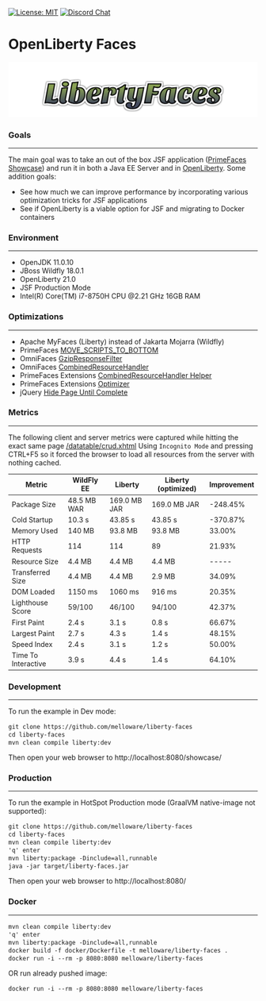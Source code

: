 [![License: MIT](https://img.shields.io/badge/License-MIT-yellow.svg)](https://opensource.org/licenses/MIT)
[![Discord Chat](https://img.shields.io/discord/591914197219016707.svg?color=7289da&label=chat&logo=discord&style=flat-square)](https://discord.gg/gzKFYnpmCY)

OpenLiberty Faces
==========================
[![LibertyFaces Logo](https://github.com/melloware/liberty-faces/blob/main/src/site/LibertyFaces.svg)](https://github.com/melloware/liberty-faces)


### Goals
***
The main goal was to take an out of the box JSF application ([PrimeFaces Showcase](https://github.com/primefaces/primefaces-showcase)) 
and run it in both a Java EE Server and in [OpenLiberty](https://openliberty.io/). 
Some addition goals:
- See how much we can improve performance by incorporating various optimization tricks for JSF applications
- See if OpenLiberty is a viable option for JSF and migrating to Docker containers

### Environment
***
- OpenJDK 11.0.10
- JBoss Wildfly 18.0.1
- OpenLiberty 21.0
- JSF Production Mode
- Intel(R) Core(TM) i7-8750H CPU @2.21 GHz 16GB RAM

### Optimizations
***
- Apache MyFaces (Liberty) instead of Jakarta Mojarra (Wildfly)
- PrimeFaces [MOVE_SCRIPTS_TO_BOTTOM](https://primefaces.github.io/primefaces/10_0_0/#/gettingstarted/configuration?id=configuration)
- OmniFaces [GzipResponseFilter](https://showcase.omnifaces.org/filters/GzipResponseFilter)
- OmniFaces [CombinedResourceHandler](https://showcase.omnifaces.org/resourcehandlers/CombinedResourceHandler)
- PrimeFaces Extensions [CombinedResourceHandler Helper](https://github.com/primefaces-extensions/primefaces-extensions/issues/293) 
- PrimeFaces Extensions [Optimizer](https://github.com/primefaces-extensions/resources-optimizer-maven-plugin)
- jQuery [Hide Page Until Complete](https://stackoverflow.com/questions/9550760/hide-page-until-everything-is-loaded-advanced/28129691#28129691)

### Metrics
***
The following client and server metrics were captured while hitting the exact same page [/datatable/crud.xhtml](https://www.primefaces.org/showcase/ui/data/datatable/crud.xhtml)
Using `Incognito Mode` and pressing CTRL+F5 so it forced the browser to load all resources from the server with nothing cached.

Metric                |  WildFly EE | Liberty        | Liberty (optimized) | Improvement |
----------------------| ----------  | ---------------| --------------------|-------------|
Package Size          | 48.5 MB WAR | 169.0 MB JAR   | 169.0 MB JAR        | -248.45%    |
Cold Startup          | 10.3 s      | 43.85 s        | 43.85 s             | -370.87%    |
Memory Used           | 140 MB      | 93.8 MB        | 93.8 MB             | 33.00%      |
HTTP Requests         | 114         | 114            | 89                  | 21.93%      |
Resource Size         | 4.4 MB      | 4.4 MB         | 4.4 MB              | -----       |
Transferred Size      | 4.4 MB      | 4.4 MB         | 2.9 MB              | 34.09%      |
DOM Loaded            | 1150 ms     | 1060 ms        | 916 ms              | 20.35%      |
Lighthouse Score      | 59/100      | 46/100         | 94/100              | 42.37%      |
First Paint           | 2.4 s       | 3.1 s          | 0.8 s               | 66.67%      |
Largest Paint         | 2.7 s       | 4.3 s          | 1.4 s               | 48.15%      |
Speed Index           | 2.4 s       | 3.1 s          | 1.2 s               | 50.00%      |
Time To Interactive   | 3.9 s       | 4.4 s          | 1.4 s               | 64.10%      |


### Development

***
To run the example in Dev mode:

```
git clone https://github.com/melloware/liberty-faces
cd liberty-faces
mvn clean compile liberty:dev
```

Then open your web browser to http://localhost:8080/showcase/

### Production

***
To run the example in HotSpot Production mode (GraalVM native-image not supported):

```
git clone https://github.com/melloware/liberty-faces
cd liberty-faces
mvn clean compile liberty:dev
'q' enter
mvn liberty:package -Dinclude=all,runnable
java -jar target/liberty-faces.jar
```

Then open your web browser to http://localhost:8080/


### Docker

***
```
mvn clean compile liberty:dev
'q' enter
mvn liberty:package -Dinclude=all,runnable
docker build -f docker/Dockerfile -t melloware/liberty-faces . 
docker run -i --rm -p 8080:8080 melloware/liberty-faces
```

OR run already pushed image:
```
docker run -i --rm -p 8080:8080 melloware/liberty-faces